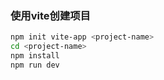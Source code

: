 ### 使用vite创建项目
```sh
npm init vite-app <project-name>
cd <project-name>
npm install
npm run dev
```
